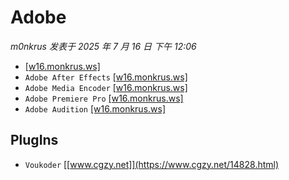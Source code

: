 # Adobe
_m0nkrus 发表于 2025 年 7 月 16 日 下午 12:06_
* [[w16.monkrus.ws]](https://w16.monkrus.ws/)
* `Adobe After Effects` [[w16.monkrus.ws]](https://w16.monkrus.ws/2025/07/adobe-after-effects-2025-v2532.html)
* `Adobe Media Encoder` [[w16.monkrus.ws]](https://w16.monkrus.ws/2025/06/adobe-media-encoder-2025-v253.html)
* `Adobe Premiere Pro` [[w16.monkrus.ws]](https://w16.monkrus.ws/2025/06/adobe-premiere-pro-2025-v253.html)
* `Adobe Audition` [[w16.monkrus.ws]](https://w16.monkrus.ws/2025/06/adobe-audition-2025-v253-multilingual.html)

## PlugIns
* `Voukoder` [[www.cgzy.net]](https://www.cgzy.net/14828.html)
